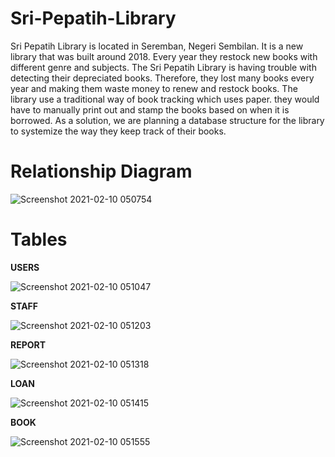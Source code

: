 # Sri-Pepatih-Library
Sri Pepatih Library is located in Seremban, Negeri Sembilan. It is a new library that was built around 2018. Every year they restock new books with different genre and subjects. The Sri Pepatih Library is having trouble with detecting their depreciated books. Therefore, they lost many books every year and making them waste money to renew and restock books. The library use a traditional way of book tracking which uses paper. they would have to manually print out and stamp the books based on when it is borrowed. As a solution, we are planning a database structure for the library to systemize the way they keep track of their books.

# Relationship Diagram
![Screenshot 2021-02-10 050754](https://user-images.githubusercontent.com/36519974/107428770-121e3700-6b5e-11eb-8c6b-003a1c067e5a.png)

# Tables

**USERS**

![Screenshot 2021-02-10 051047](https://user-images.githubusercontent.com/36519974/107428995-5c071d00-6b5e-11eb-914d-9f89dd3da065.png)

**STAFF**

![Screenshot 2021-02-10 051203](https://user-images.githubusercontent.com/36519974/107429156-9375c980-6b5e-11eb-987b-44f395d4afa4.png)

**REPORT**

![Screenshot 2021-02-10 051318](https://user-images.githubusercontent.com/36519974/107429284-b4d6b580-6b5e-11eb-8e08-2a2bbd8d264a.png)

**LOAN**

![Screenshot 2021-02-10 051415](https://user-images.githubusercontent.com/36519974/107429412-d9329200-6b5e-11eb-8f6c-be933969ea6d.png)

**BOOK**

![Screenshot 2021-02-10 051555](https://user-images.githubusercontent.com/36519974/107429598-139c2f00-6b5f-11eb-9963-4589dcc2d8a4.png)

